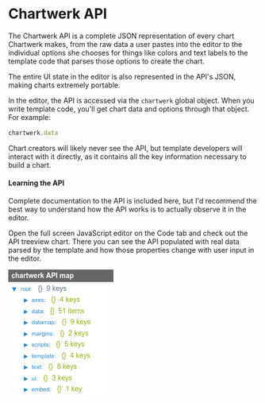 # Chartwerk API

The Chartwerk API is a complete JSON representation of every chart  Chartwerk makes, from the raw data a user pastes into the editor to the individual options she chooses for things like colors and text labels to the template code that parses those options to create the chart.

The entire UI state in the editor is also represented in the API's JSON, making charts extremely portable.

In the editor, the API is accessed via the `chartwerk` global object. When you write template code, you'll get chart data and options through that object. For example:

```javascript
chartwerk.data
```

Chart creators will likely never see the API, but template developers will interact with it directly, as it contains all the key information necessary to build a chart.

#### Learning the API

Complete documentation to the API is included here, but I'd recommend the best way to understand how the API works is to actually observe it in the editor.

Open the full screen JavaScript editor on the Code tab and check out the API treeview chart. There you can see the API populated with real data parsed by the template and how those properties change with user input in the editor.

<img src="img/screenshots/api_tree.png" class="screenshot" />